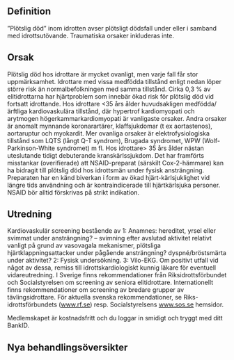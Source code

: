 ## Definition

”Plötslig död” inom idrotten avser plötsligt dödsfall under eller i samband med idrottsutövande. Traumatiska orsaker inkluderas inte.

## Orsak

Plötslig död hos idrottare är mycket ovanligt, men varje fall får stor uppmärksamhet. Idrottare med vissa medfödda tillstånd enligt nedan löper större risk än normalbefolkningen med samma tillstånd. Cirka 0,3 % av elitidrottarna har hjärtproblem som innebär ökad risk för plötslig död vid fortsatt idrottande.
Hos idrottare <35 års ålder huvudsakligen medfödda/ärftliga kardiovaskulära tillstånd, där hypertrof kardiomyopati och arytmogen högerkammarkardiomyopati är vanligaste orsaker. Andra orsaker är anomalt mynnande koronarartärer, klaffsjukdomar (t ex aortastenos), aortaruptur och myokardit. Mer ovanliga orsaker är elektrofysiologiska tillstånd som LQTS (långt Q-T syndrom), Brugada syndromet, WPW (Wolf-Parkinson-White syndromet) m fl.
Hos idrottare> 35 års ålder nästan uteslutande tidigt debuterande kranskärlssjukdom. Det har framförts misstankar (overifierade) att NSAID-preparat (särskilt Cox-2-hämmare) kan ha bidragit till plötslig död hos idrottsmän under fysisk ansträngning. Preparaten har en känd biverkan i form av ökad hjärt-kärlsjuklighet vid längre tids användning och är kontraindicerade till hjärtkärlsjuka personer. NSAID bör alltid förskrivas på strikt indikation.

## Utredning

Kardiovaskulär screening bestående av 1: Anamnes: hereditet, yrsel eller svimmat under ansträngning? – svimning efter avslutad aktivitet relativt vanligt på grund av vasovagala mekanismer, plötsliga hjärtklappningsattacker under pågående ansträngning? dyspné/bröstsmärta under aktivitet? 2: Fysisk undersökning. 3: Vilo-EKG. Om positivt utfall vid något av dessa, remiss till idrottskardiologiskt kunnig läkare för eventuell vidareutredning. I Sverige finns rekommendationer från Riksidrottsförbundet och Socialstyrelsen om screening av seniora elitidrottare. Internationellt finns rekommendationer om screening av bredare grupper av tävlingsidrottare. För aktuella svenska rekommendationer, se Riks-idrottsförbundets (www.rf.se) resp. Socialstyrelsens www.sos.se hemsidor.


Medlemskapet är kostnadsfritt och du loggar in smidigt och tryggt med ditt BankID.

## Nya behandlingsöversikter


